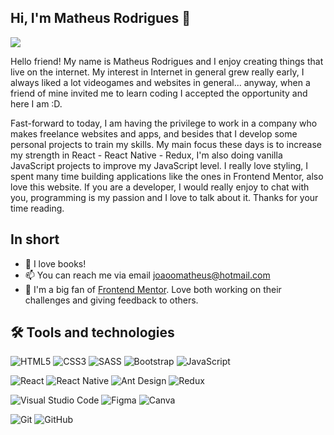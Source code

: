 ## Hi, I'm Matheus Rodrigues 👋

![](./img/Header.PNG)

Hello friend! My name is Matheus Rodrigues and I enjoy creating things that live on the internet. My interest in Internet in general grew really early, I always liked a lot videogames and websites in general... anyway, when a friend of mine invited me to learn coding I accepted the opportunity and here I am :D.

Fast-forward to today, I am having the privilege to work in a company who makes freelance websites and apps, and besides that I develop some personal projects to train my skills. My main focus these days is to increase my strength in React - React Native - Redux, I'm also doing vanilla JavaScript projects to improve my JavaScript level. I really love styling, I spent many time building applications like the ones in Frontend Mentor, also love this website. If you are a developer, I would really enjoy to chat with you, programming is my passion and I love to talk about it. Thanks for your time reading.

## In short

- 💬 I love books!
- 📫 You can reach me via email <joaoomatheus@hotmail.com>
- 👯 I'm a big fan of [Frontend Mentor](https://frontendmentor.io). Love both working on their challenges and giving feedback to others.

## 🛠 Tools and technologies 

<img alt="HTML5" src="https://img.shields.io/badge/html5-%23E34F26.svg?&style=for-the-badge&logo=html5&logoColor=white"/> <img alt="CSS3" src="https://img.shields.io/badge/css3-%231572B6.svg?&style=for-the-badge&logo=css3&logoColor=white"/> <img alt="SASS" src="https://img.shields.io/badge/SASS-hotpink.svg?&style=for-the-badge&logo=SASS&logoColor=white"/> <img alt="Bootstrap" src="https://img.shields.io/badge/bootstrap-%23563D7C.svg?&style=for-the-badge&logo=bootstrap&logoColor=white"/> <img alt="JavaScript" src="https://img.shields.io/badge/javascript-%23323330.svg?&style=for-the-badge&logo=javascript&logoColor=%23F7DF1E"/>

<img alt="React" src="https://img.shields.io/badge/react-%2320232a.svg?&style=for-the-badge&logo=react&logoColor=%2361DAFB"/> <img alt="React Native" src="https://img.shields.io/badge/react_native-%2320232a.svg?&style=for-the-badge&logo=react&logoColor=%2361DAFB"/> <img alt="Ant Design" src="https://img.shields.io/badge/antdesign-hotpink.svg?&style=for-the-badge&logo=react&logoColor=%2361DAFB"/> <img alt="Redux" src="https://img.shields.io/badge/redux-%23593d88.svg?&style=for-the-badge&logo=redux&logoColor=white"/>

<img alt="Visual Studio Code" src="https://img.shields.io/badge/VisualStudioCode-0078d7.svg?&style=for-the-badge&logo=visual-studio-code&logoColor=white"/> <img alt="Figma" src="https://img.shields.io/badge/figma-%23F24E1E.svg?&style=for-the-badge&logo=figma&logoColor=white"/> <img alt="Canva" src="https://img.shields.io/badge/Canva-%2300C4CC.svg?&style=for-the-badge&logo=Canva&logoColor=white"/>

<img alt="Git" src="https://img.shields.io/badge/git-%23F05033.svg?&style=for-the-badge&logo=git&logoColor=white"/> <img alt="GitHub" src="https://img.shields.io/badge/github-%23121011.svg?&style=for-the-badge&logo=github&logoColor=white"/>



